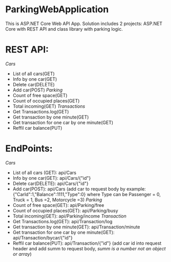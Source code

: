 # ParkingWebApplication
This is ASP.NET Core Web API App. Solution includes 2 projects: ASP.NET Core with REST API and class library with parking logic.

# REST API:
_Cars_
* List of all cars(GET)
* Info by one car(GET)
* Delete car(DELETE)
* Add car(POST)
_Parking_
* Count of free space(GET)
* Count of occupied places(GET)
* Total incoming(GET)
_Transactions_
* Get Transactions.log(GET)
* Get transaction by one minute(GET)
* Get transaction for one car by one minute(GET)
* Reffil car balance(PUT)

# EndPoints:
_Cars_
* List of all cars (GET): api/Cars
* Info by one car(GET): api/Cars/{"id"}
* Delete car(DELETE): api/Cars/{"id"}
* Add car(POST): api/Cars (add car to request body by example: {"CarId":1,"Balance":1111,"Type":0} where Type can be Passenger = 0, Truck = 1, Bus =2, Motorcycle =3)
_Parking_
* Count of free space(GET): api/Parking/free
* Count of occupied places(GET): api/Parking/busy
* Total incoming(GET): api/Parking/income
_Transaction_
* Get Transactions.log(GET): api/Transaction/log
* Get transaction by one minute(GET): api/Transaction/minute
* Get transaction for one car by one minute(GET): api/Transaction/bycar/{"id"}
* Reffil car balance(PUT): api/Transaction/{"id"} (add car id into request header and add summ to request body, _summ is a number not an object or array_)
